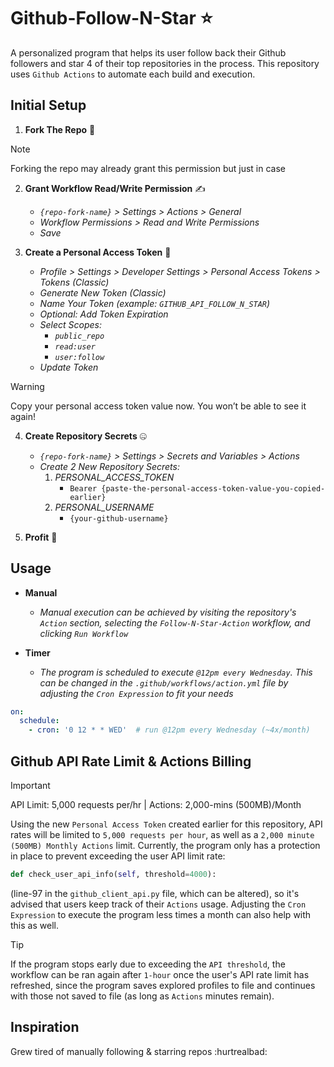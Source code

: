 # Github-Follow-N-Star ⭐
A personalized program that helps its user follow back their Github followers and star 4 of their top repositories in the process. This repository uses `Github Actions` to automate each build and execution.


## Initial Setup
1. **Fork The Repo** 🍴

> [!NOTE]
>
> Forking the repo may already grant this permission but just in case

2. **Grant Workflow Read/Write Permission** ✍️
    - *`{repo-fork-name}` > Settings > Actions > General*
    - *Workflow Permissions > Read and Write Permissions*
    - *Save*

3. **Create a Personal Access Token** 🥇
    - *Profile > Settings > Developer Settings > Personal Access Tokens > Tokens (Classic)*
    - *Generate New Token (Classic)*
    - *Name Your Token (example: `GITHUB_API_FOLLOW_N_STAR`)*
    - *Optional: Add Token Expiration*
    - *Select Scopes:*
        - *`public_repo`*
        - *`read:user`*
        - *`user:follow`*
    - *Update Token*
  > [!WARNING]
  >
  > Copy your personal access token value now. You won’t be able to see it again!

4. **Create Repository Secrets** 🤐
    - *`{repo-fork-name}` > Settings > Secrets and Variables > Actions*
    - *Create 2 New Repository Secrets:*
        1. *PERSONAL_ACCESS_TOKEN*
            - `Bearer {paste-the-personal-access-token-value-you-copied-earlier}`
        2. *PERSONAL_USERNAME*
            - `{your-github-username}`

5. **Profit** 💸


## Usage
- **Manual**
    - *Manual execution can be achieved by visiting the repository's `Action` section, selecting the `Follow-N-Star-Action` workflow, and clicking `Run Workflow`*

- **Timer**
    - *The program is scheduled to execute `@12pm every Wednesday`. This can be changed in the `.github/workflows/action.yml` file by adjusting the `Cron Expression` to fit your needs*

```yaml
on:
  schedule:
    - cron: '0 12 * * WED'  # run @12pm every Wednesday (~4x/month)
```


## Github API Rate Limit & Actions Billing
> [!IMPORTANT]
>
> API Limit: 5,000 requests per/hr | Actions: 2,000-mins (500MB)/Month

Using the new `Personal Access Token` created earlier for this repository, API rates will be limited to `5,000 requests per hour`, as well as a `2,000 minute (500MB) Monthly Actions` limit. Currently, the program only has a protection in place to prevent exceeding the user API limit rate:
```python
def check_user_api_info(self, threshold=4000):
``` 
(line-97 in the `github_client_api.py` file, which can be altered), so it's advised that users keep track of their `Actions` usage. Adjusting the `Cron Expression` to execute the program less times a month can also help with this as well.

> [!TIP]
>
> If the program stops early due to exceeding the `API threshold`, the workflow can be ran again after `1-hour` once the user's API rate limit has refreshed, since the program saves explored profiles to file and continues with those not saved to file (as long as `Actions` minutes remain).


## Inspiration
Grew tired of manually following & starring repos :hurtrealbad:
